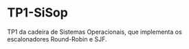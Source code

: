 # TP1-SiSop
TP1 da cadeira de Sistemas Operacionais, que implementa os escalonadores Round-Robin e SJF.
